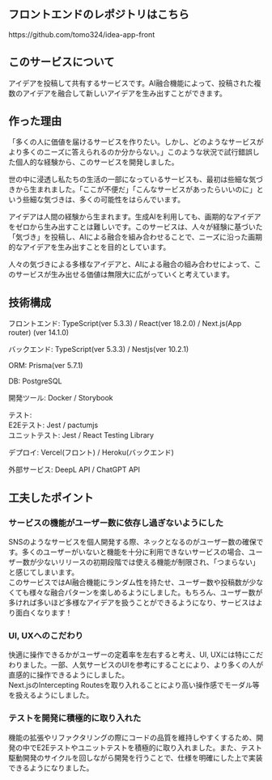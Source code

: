## フロントエンドのレポジトリはこちら
<p>https://github.com/tomo324/idea-app-front</p>

## このサービスについて
<p>アイデアを投稿して共有するサービスです。AI融合機能によって、投稿された複数のアイデアを融合して新しいアイデアを生み出すことができます。</p>

## 作った理由
<p>「多くの人に価値を届けるサービスを作りたい。しかし、どのようなサービスがより多くのニーズに答えられるのか分からない。」このような状況で試行錯誤した個人的な経験から、このサービスを開発しました。
<br>

世の中に浸透し私たちの生活の一部になっているサービスも、最初は些細な気づきから生まれました。「ここが不便だ」「こんなサービスがあったらいいのに」という些細な気づきは、多くの可能性をはらんでいます。
<br>

アイデアは人間の経験から生まれます。生成AIを利用しても、画期的なアイデアをゼロから生み出すことは難しいです。このサービスは、人々が経験に基づいた「気づき」を投稿し、AIによる融合を組み合わせることで、ニーズに沿った画期的なアイデアを生み出すことを目的としています。
<br>

人々の気づきによる多様なアイデアと、AIによる融合の組み合わせによって、このサービスが生み出せる価値は無限大に広がっていくと考えています。</p>

## 技術構成
フロントエンド: TypeScript(ver 5.3.3) / React(ver 18.2.0) / Next.js(App router) (ver 14.1.0)

バックエンド: TypeScript(ver 5.3.3) / Nestjs(ver 10.2.1)

ORM: Prisma(ver 5.7.1)

DB: PostgreSQL

開発ツール: Docker / Storybook

テスト:
<br>
E2Eテスト: Jest / pactumjs
<br>
ユニットテスト: Jest / React Testing Library
<br>

デプロイ: Vercel(フロント) / Heroku(バックエンド)

外部サービス: DeepL API / ChatGPT API

## 工夫したポイント

### サービスの機能がユーザー数に依存し過ぎないようにした
SNSのようなサービスを個人開発する際、ネックとなるのがユーザー数の確保です。多くのユーザーがいないと機能を十分に利用できないサービスの場合、ユーザー数が少ないリリースの初期段階では使える機能が制限され、「つまらない」と感じてしまいます。
<br>
このサービスではAI融合機能にランダム性を持たせ、ユーザー数や投稿数が少なくても様々な融合パターンを楽しめるようにしました。もちろん、ユーザー数が多ければ多いほど多様なアイデアを扱うことができるようになり、サービスはより面白くなります！

### UI, UXへのこだわり
快適に操作できるかがユーザーの定着率を左右すると考え、UI, UXには特にこだわりました。一部、人気サービスのUIを参考にすることにより、より多くの人が直感的に操作できるようにしました。
<br>
Next.jsのIntercepting Routesを取り入れることにより高い操作感でモーダル等を扱えるようにしました。

### テストを開発に積極的に取り入れた
機能の拡張やリファクタリングの際にコードの品質を維持しやすくするため、開発の中でE2Eテストやユニットテストを積極的に取り入れました。また、テスト駆動開発のサイクルを回しながら開発を行うことで、仕様を明確にした上で実装できるようになりました。
